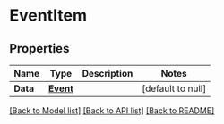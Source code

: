 # EventItem

## Properties
Name | Type | Description | Notes
------------ | ------------- | ------------- | -------------
**Data** | [**Event**](Event.md) |  | [default to null]

[[Back to Model list]](../README.md#documentation-for-models) [[Back to API list]](../README.md#documentation-for-api-endpoints) [[Back to README]](../README.md)


